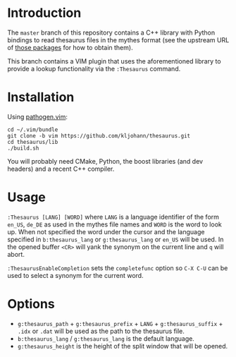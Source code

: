# Introduction #

The `master` branch of this repository contains a C++ library with Python bindings to read thesaurus
files in the mythes format (see the upstream URL of
[those packages](https://www.archlinux.org/packages/?q=mythes-) for how to obtain them).

This branch contains a VIM plugin that uses the aforementioned library to provide a lookup functionality
via the `:Thesaurus` command.

# Installation #

Using [pathogen.vim](https://github.com/tpope/vim-pathogen):

```
cd ~/.vim/bundle
git clone -b vim https://github.com/kljohann/thesaurus.git
cd thesaurus/lib
./build.sh
```

You will probably need CMake, Python, the boost libraries (and dev headers) and a recent C++ compiler.

# Usage #

`:Thesaurus [LANG] [WORD]` where `LANG` is a language identifier of the form `en_US`, `de_DE`
as used in the mythes file names and `WORD` is the word to look up.
When not specified the word under the cursor and the language specified in `b:thesaurus_lang`
or `g:thesaurus_lang` or `en_US` will be used.
In the opened buffer `<CR>` will yank the synonym on the current line and `q` will abort.

`:ThesaurusEnableCompletion` sets the `completefunc` option so `C-X C-U` can be used to
select a synonym for the current word.

# Options #

 * `g:thesaurus_path` + `g:thesaurus_prefix` + `LANG` + `g:thesaurus_suffix` + `.idx` or `.dat` will be used
   as the path to the thesaurus file.
 * `b:thesaurus_lang` / `g:thesaurus_lang` is the default language.
 * `g:thesaurus_height` is the height of the split window that will be opened.
